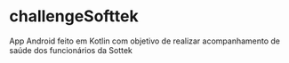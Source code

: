 # challengeSofttek
App Android feito em Kotlin com objetivo de realizar acompanhamento de saúde dos funcionários da Sottek
